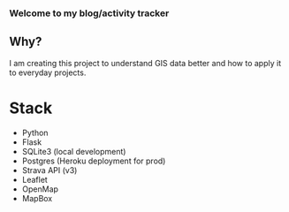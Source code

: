 ### Welcome to my blog/activity tracker

## Why?

I am creating this project to understand GIS data better and how to apply it to everyday projects.

# Stack
- Python
- Flask
- SQLite3 (local development)
- Postgres (Heroku deployment for prod)
- Strava API (v3)
- Leaflet
- OpenMap
- MapBox